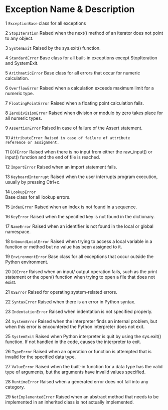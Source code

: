 <h1>Exception Name & Description</h1>

1	<code>ExceptionBase</code>
class for all exceptions

2	<code>StopIteration</code>
Raised when the next() method of an iterator does not point to any object.

3	<code>SystemExit</code>
Raised by the sys.exit() function.

4	<code>StandardError</code> 
Base class for all built-in exceptions except StopIteration and SystemExit.

5	<code>ArithmeticError</code> 
Base class for all errors that occur for numeric calculation.

6	<code>OverflowError</code>
Raised when a calculation exceeds maximum limit for a numeric type.

7	<code>FloatingPointError</code> 
Raised when a floating point calculation fails.

8	<code>ZeroDivisionError</code> 
Raised when division or modulo by zero takes place for all numeric types.

9	<code>AssertionError</code>
Raised in case of failure of the Assert statement.

10	<code>AttributeError 
Raised in case of failure of attribute reference or assignment.</code>

11	<code>EOFError</code>
Raised when there is no input from either the raw_input() or input() function and the end of file is reached.

12	<code>ImportError</code>
Raised when an import statement fails.

13	<code>KeyboardInterrupt</code> 
Raised when the user interrupts program execution, usually by pressing Ctrl+c.

14	<code>LookupError</code>  
Base class for all lookup errors.

15	<code>IndexError</code> 
Raised when an index is not found in a sequence.

16	<code>KeyError</code> 
Raised when the specified key is not found in the dictionary.

17	<code>NameError</code> 
Raised when an identifier is not found in the local or global namespace.

18	<code>UnboundLocalError</code> 
Raised when trying to access a local variable in a function or method but no value has been assigned to it.

19	<code>EnvironmentError</code> 
Base class for all exceptions that occur outside the Python environment.

20	<code>IOError</code> 
Raised when an input/ output operation fails, such as the print statement or the open() function when trying to open a file that does not exist.

21	<code>OSError</code> 
Raised for operating system-related errors.

22	<code>SyntaxError</code> 
Raised when there is an error in Python syntax.

23	<code>IndentationError</code> 
Raised when indentation is not specified properly.

24	<code>SystemError</code> 
Raised when the interpreter finds an internal problem, but when this error is encountered the Python interpreter does not exit.

25	<code>SystemExit</code> 
Raised when Python interpreter is quit by using the sys.exit() function. If not handled in the code, causes the interpreter to exit.

26	<code>TypeError</code> 
Raised when an operation or function is attempted that is invalid for the specified data type.

27	<code>ValueError</code> 
Raised when the built-in function for a data type has the valid type of arguments, but the arguments have invalid values specified.

28	<code>RuntimeError</code> 
Raised when a generated error does not fall into any category.

29	<code>NotImplementedError</code>
Raised when an abstract method that needs to be implemented in an inherited class is not actually implemented.
